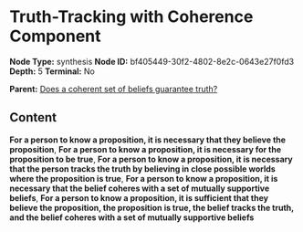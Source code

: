 # Truth-Tracking with Coherence Component

**Node Type:** synthesis
**Node ID:** bf405449-30f2-4802-8e2c-0643e27f0fd3
**Depth:** 5
**Terminal:** No

**Parent:** [Does a coherent set of beliefs guarantee truth?](does-a-coherent-set-of-beliefs-guarantee-truth-antithesis-f81678e4-042b-4e63-bd1b-8cd99bbe5bc9.md)

## Content

**For a person to know a proposition, it is necessary that they believe the proposition**, **For a person to know a proposition, it is necessary for the proposition to be true**, **For a person to know a proposition, it is necessary that the person tracks the truth by believing in close possible worlds where the proposition is true**, **For a person to know a proposition, it is necessary that the belief coheres with a set of mutually supportive beliefs**, **For a person to know a proposition, it is sufficient that they believe the proposition, the proposition is true, the belief tracks the truth, and the belief coheres with a set of mutually supportive beliefs**
